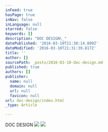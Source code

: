 ```yaml
---
inFeed: true
hasPage: true
inNav: false
inLanguage: null
starred: false
keywords: []
description: "DOC DESIGN\_"
datePublished: '2016-03-10T21:38:14.809Z'
dateModified: '2016-03-10T21:31:39.817Z'
title: ''
author: []
sourcePath: _posts/2016-03-10-doc-design.md
published: true
authors: []
publisher:
  name: null
  domain: null
  url: null
  favicon: null
url: doc-design/index.html
_type: Article

---
```

DOC DESIGN ![](https://the-grid-user-content.s3-us-west-2.amazonaws.com/85d80c28-0943-4c2d-9c8c-acc6381b4e9e.jpg)
![](https://the-grid-user-content.s3-us-west-2.amazonaws.com/51ad02c0-782b-4a50-a2ec-388dc7ddb5fa.jpg)